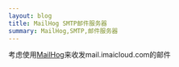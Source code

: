 ```yaml
---
layout: blog
title: MailHog SMTP邮件服务器
summary: MailHog,SMTP,邮件服务器
---
```




考虑使用[MailHog](https://github.com/mailhog/MailHog)来收发mail.imaicloud.com的邮件

